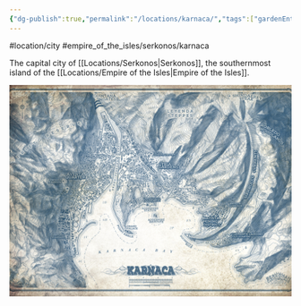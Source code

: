```yaml
---
{"dg-publish":true,"permalink":"/locations/karnaca/","tags":["gardenEntry"]}
---
```


#location/city #empire_of_the_isles/serkonos/karnaca

The capital city of [[Locations/Serkonos\|Serkonos]], the southernmost island of the [[Locations/Empire of the Isles\|Empire of the Isles]].

![Map_Karnaca_Topagraphic.jpg](/img/user/Blades%20of%20Karnaca/Map_Karnaca_Topagraphic.jpg)

